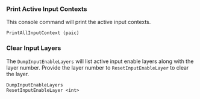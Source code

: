 ### Print Active Input Contexts
This console command will print the active input contexts.
```
PrintAllInputContext (paic)
```

### Clear Input Layers
The `DumpInputEnableLayers` will list active input enable layers along with the layer number.
Provide the layer number to `ResetInputEnableLayer` to clear the layer.

```
DumpInputEnableLayers
ResetInputEnableLayer <int>
```
